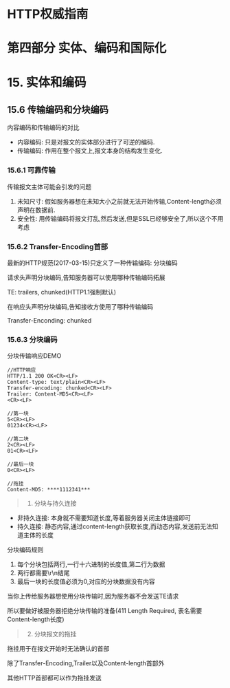 # HTTP权威指南

# 第四部分 实体、编码和国际化

# 15. 实体和编码

## 15.6 传输编码和分块编码

内容编码和传输编码的对比

* 内容编码: 只是对报文的实体部分进行了可逆的编码.
* 传输编码: 作用在整个报文上,报文本身的结构发生变化.

### 15.6.1 可靠传输

传输报文主体可能会引发的问题

1. 未知尺寸: 假如服务器想在未知大小之前就无法开始传输,Content-length必须声明在数据前.
2. 安全性: 用传输编码将报文打乱,然后发送,但是SSL已经够安全了,所以这个不用考虑

### 15.6.2 Transfer-Encoding首部

最新的HTTP规范(2017-03-15)只定义了一种传输编码: 分块编码

请求头声明分块编码,告知服务器可以使用哪种传输编码拓展

TE: trailers, chunked(HTTP1.1强制默认)

在响应头声明分块编码,告知接收方使用了哪种传输编码

Transfer-Enconding: chunked

### 15.6.3 分块编码

分块传输响应DEMO

```shell
//HTTP响应
HTTP/1.1 200 OK<CR><LF>
Content-type: text/plain<CR><LF>
Transfer-encoding: chunked<CR><LF>
Trailer: Content-MD5<CR><LF>
<CR><LF>

//第一块
5<CR><LF>
01234<CR><LF>

//第二块
2<CR><LF>
01<CR><LF>

//最后一块
0<CR><LF>

//拖挂
Content-MD5: ****1112341***
```

> 1. 分块与持久连接

* 非持久连接: 本身就不需要知道长度,等着服务器关闭主体链接即可
* 持久连接: 静态内容,通过content-length获取长度,而动态内容,发送前无法知道主体的长度

分块编码规则

1. 每个分块包括两行,一行十六进制的长度值,第二行为数据
2. 两行都需要\r\n结尾
3. 最后一块的长度值必须为0,对应的分块数据没有内容

当你上传给服务器想使用分块传输时,因为服务器不会发送TE请求

所以要做好被服务器拒绝分块传输的准备(411 Length Required, 表名需要Content-length长度)

> 2. 分块报文的拖挂

拖挂用于在报文开始时无法确认的首部

除了Transfer-Encoding,Trailer以及Content-length首部外

其他HTTP首部都可以作为拖挂发送

